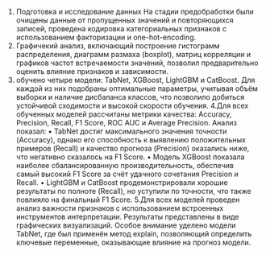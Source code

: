 1. Подготовка и исследование данных
На стадии предобработки были очищены данные от пропущенных значений и повторяющихся записей, проведена кодировка категориальных признаков с использованием факторизации и one-hot-encoding.
2. Графичекий анализ, включающий построение гистограмм распределения, диаграмм размаха (boxplot), матриц корреляции и графиков частот встречаемости значений, позволил предварительно оценить
влияние признаков и зависимости.
3. обучено четыре модели: TabNet, XGBoost, LightGBM и CatBoost.
Для каждой из них подобраны оптимальные параметры, учитывая объём выборки и наличие дисбаланса классов, что позволило добиться устойчивой сходимости и высокой скорости обучения.
4.Для всех обученных моделей рассчитаны метрики качества: Accuracy, Precision, Recall, F1 Score, ROC AUC и Average Precision.
Анализ показал:
•	TabNet достиг максимального значения точности (Accuracy), однако его способность к выявлению положительных примеров (Recall) и качество прогноза (Precision) оказались ниже, что негативно сказалось на F1 Score.
•	Модель XGBoost показала наиболее сбалансированную производительность, обеспечив самый высокий F1 Score за счёт удачного сочетания Precision и Recall.
•	LightGBM и CatBoost продемонстрировали хорошие результаты по полноте (Recall), но уступили по точности, что также повлияло на финальный F1 Score.
5.Для всех моделей проведен анализ важности признаков с использованием встроенных инструментов интерпретации. Результаты представлены в виде графических визуализаций.
Особое внимание уделено модели TabNet, где был применён метод explain, позволяющий определить ключевые переменные, оказывающие влияние на прогноз модели.
